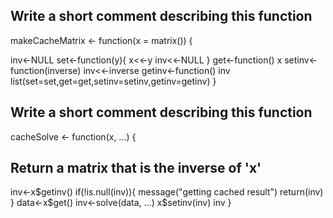 

## Write a short comment describing this function

makeCacheMatrix <- function(x = matrix()) {

inv<-NULL
set<-function(y){
x<<-y
inv<<-NULL
}
get<-function() x
setinv<-function(inverse) inv<<-inverse
getinv<-function() inv
list(set=set,get=get,setinv=setinv,getinv=getinv)
}


## Write a short comment describing this function

cacheSolve <- function(x, ...) {
## Return a matrix that is the inverse of 'x'
inv<-x$getinv()
if(!is.null(inv)){
message("getting cached result")
return(inv)
}
data<-x$get()
inv<-solve(data, ...)
x$setinv(inv)
inv
}

